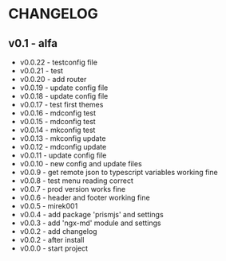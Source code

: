 # CHANGELOG
## v0.1 - alfa
- v0.0.22 - testconfig file
- v0.0.21 - test
- v0.0.20 - add router
- v0.0.19 - update config file
- v0.0.18 - update config file
- v0.0.17 - test first themes
- v0.0.16 - mdconfig test
- v0.0.15 - mdconfig test
- v0.0.14 - mkconfig test
- v0.0.13 - mkconfig update
- v0.0.12 - mdconfig update
- v0.0.11 - update config file
- v0.0.10 - new config and update files
- v0.0.9 - get remote json to typescript variables working fine
- v0.0.8 - test menu reading correct
- v0.0.7 - prod version works fine
- v0.0.6 - header and footer working fine
- v0.0.5 - mirek001
- v0.0.4 - add package 'prismjs' and settings
- v0.0.3 - add 'ngx-md' module and settings
- v0.0.2 - add changelog
- v0.0.2 - after install
- v0.0.0 - start project
